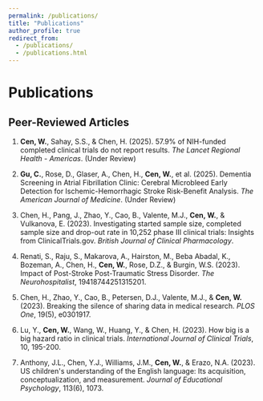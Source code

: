 ```yaml
---
permalink: /publications/
title: "Publications"
author_profile: true
redirect_from:
  - /publications/
  - /publications.html
---
```


# Publications

## Peer-Reviewed Articles

1. **Cen, W.**, Sahay, S.S., & Chen, H. (2025). 57.9% of NIH-funded completed clinical trials do not report results. *The Lancet Regional Health - Americas*. (Under Review)

2. **Gu, C.**, Rose, D., Glaser, A., Chen, H., **Cen, W.**, et al. (2025). Dementia Screening in Atrial Fibrillation Clinic: Cerebral Microbleed Early Detection for Ischemic-Hemorrhagic Stroke Risk-Benefit Analysis. *The American Journal of Medicine*. (Under Review)

3. Chen, H., Pang, J., Zhao, Y., Cao, B., Valente, M.J., **Cen, W.**, & Vulkanova, E. (2023). Investigating started sample size, completed sample size and drop-out rate in 10,252 phase III clinical trials: Insights from ClinicalTrials.gov. *British Journal of Clinical Pharmacology*.

4. Renati, S., Raju, S., Makarova, A., Hairston, M., Beba Abadal, K., Bozeman, A., Chen, H., **Cen, W.**, Rose, D.Z., & Burgin, W.S. (2023). Impact of Post-Stroke Post-Traumatic Stress Disorder. *The Neurohospitalist*, 19418744251315201.

5. Chen, H., Zhao, Y., Cao, B., Petersen, D.J., Valente, M.J., & **Cen, W.** (2023). Breaking the silence of sharing data in medical research. *PLOS One*, 19(5), e0301917.

6. Lu, Y., **Cen, W.**, Wang, W., Huang, Y., & Chen, H. (2023). How big is a big hazard ratio in clinical trials. *International Journal of Clinical Trials*, 10, 195-200.

7. Anthony, J.L., Chen, Y.J., Williams, J.M., **Cen, W.**, & Erazo, N.A. (2023). US children's understanding of the English language: Its acquisition, conceptualization, and measurement. *Journal of Educational Psychology*, 113(6), 1073.
